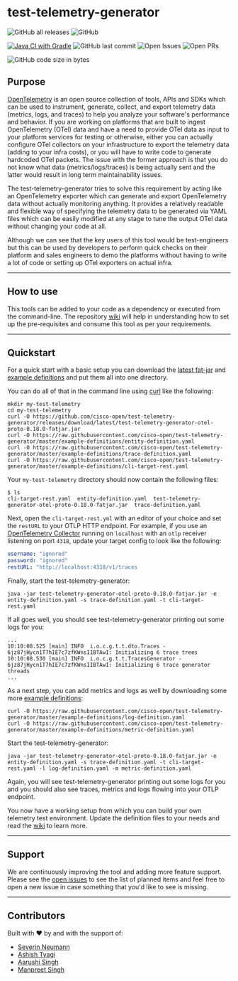 # test-telemetry-generator

![GitHub all releases](https://img.shields.io/github/downloads/cisco-open/test-telemetry-generator/total)
![GitHub](https://img.shields.io/github/license/cisco-open/test-telemetry-generator)

[![Java CI with Gradle](https://github.com/cisco-open/test-telemetry-generator/actions/workflows/gradle.yml/badge.svg)](https://github.com/cisco-open/test-telemetry-generator/actions/workflows/gradle.yml)
![GitHub last commit](https://img.shields.io/github/last-commit/cisco-open/test-telemetry-generator)
![Open Issues](https://img.shields.io/github/issues/cisco-open/test-telemetry-generator)
![Open PRs](https://img.shields.io/github/issues-pr/cisco-open/test-telemetry-generator)

![GitHub code size in bytes](https://img.shields.io/github/languages/code-size/cisco-open/test-telemetry-generator)

## Purpose

[OpenTelemetry](https://opentelemetry.io/) is an open source collection of tools, APIs and SDKs which can be used to instrument, generate, collect, and export telemetry data (metrics, logs, and traces) to help you analyze your software's performance and behavior. If you are working on platforms that are built to ingest OpenTelemetry (OTel) data and have a need to provide OTel data as input to your platform services for testing or otherwise, either you can actually configure OTel collectors on your infrastructure to export the telemetry data (adding to your infra costs), or you will have to write code to generate hardcoded OTel packets. The issue with the former approach is that you do not know what data (metrics/logs/traces) is being actually sent and the latter would result in long term maintainability issues.  

The test-telemetry-generator tries to solve this requirement by acting like an OpenTelemetry exporter which can generate and export OpenTelemetry data without actually monitoring anything. It provides a relatively readable and flexible way of specifying the telemetry data to be generated via YAML files which can be easily modified at any stage to tune the output OTel data without changing your code at all.  

Although we can see that the key users of this tool would be test-engineers but this can be used by developers to perform quick checks on their platform and sales engineers to demo the platforms without having to write a lot of code or setting up OTel exporters on actual infra.

***

## How to use

This tools can be added to your code as a dependency or executed from the command-line. The repository [wiki](https://github.com/cisco-open/test-telemetry-generator/wiki) will help in understanding how to set up the pre-requisites and consume this tool as per your requirements.

***

## Quickstart

For a quick start with a basic setup you can download the [latest fat-jar](https://github.com/cisco-open/test-telemetry-generator/releases/download/latest/test-telemetry-generator-otel-proto-0.18.0-fatjar.jar) and [example definitions](./example-definitions/) and put them all into one directory.

You can do all of that in the command line using [curl](https://curl.se/) like the following:

```shell
mkdir my-test-telemetry
cd my-test-telemetry
curl -O https://github.com/cisco-open/test-telemetry-generator/releases/download/latest/test-telemetry-generator-otel-proto-0.18.0-fatjar.jar
curl -O https://raw.githubusercontent.com/cisco-open/test-telemetry-generator/master/example-definitions/entity-definition.yaml
curl -O https://raw.githubusercontent.com/cisco-open/test-telemetry-generator/master/example-definitions/trace-definition.yaml
curl -O https://raw.githubusercontent.com/cisco-open/test-telemetry-generator/master/example-definitions/cli-target-rest.yaml
```

Your `my-test-telemetry` directory should now contain the following files:

```shell
$ ls
cli-target-rest.yaml  entity-definition.yaml  test-telemetry-generator-otel-proto-0.18.0-fatjar.jar  trace-definition.yaml
```

Next, open the `cli-target-rest.yml` with an editor of your choice and set the `restURL` to your OTLP HTTP endpoint. For example, if you use an [OpenTelemetry
Collector](https://opentelemetry.io/docs/collector/) running on `localhost` with an `otlp` receiver listening on port `4318`, update your target config to look like the following:

```yaml
username: "ignored"
password: "ignored"
restURL: "http://localhost:4318/v1/traces
```

Finally, start the test-telemetry-generator:

```shell
java -jar test-telemetry-generator-otel-proto-0.18.0-fatjar.jar -e entity-definition.yaml -s trace-definition.yaml -t cli-target-rest.yaml
```

If all goes well, you should see test-telemetry-generator printing out some logs for you:

```text
...
10:10:08.525 [main] INFO  i.o.c.g.t.t.dto.Traces - 6jz87jHycn1T7hIE7c7zfKWnsIIBTAwI: Initializing 6 trace trees
10:10:08.530 [main] INFO  i.o.c.g.t.t.TracesGenerator - 6jz87jHycn1T7hIE7c7zfKWnsIIBTAwI: Initializing 6 trace generator threads
...
```

As a next step, you can add metrics and logs as well by downloading some more [example definitions](./example-definitions/):

```shell
curl -O https://raw.githubusercontent.com/cisco-open/test-telemetry-generator/master/example-definitions/log-definition.yaml
curl -O https://raw.githubusercontent.com/cisco-open/test-telemetry-generator/master/example-definitions/metric-definition.yaml
```

Start the test-telemetry-generator:

```shell
java -jar test-telemetry-generator-otel-proto-0.18.0-fatjar.jar -e entity-definition.yaml -s trace-definition.yaml -t cli-target-rest.yaml -l log-definition.yaml -m metric-definition.yaml
```

Again, you will see test-telemetry-generator printing out some logs for you and you should also see traces, metrics and logs flowing into your OTLP endpoint.

You now have a working setup from which you can build your own telemetry test environment. Update the definition files to your needs and read the [wiki](https://github.com/cisco-open/test-telemetry-generator/wiki) to learn more.

***

## Support

We are continuously improving the tool and adding more feature support. Please see the [open issues](https://github.com/cisco-open/test-telemetry-generator/issues) to see the list of planned items and feel free to open a new issue in case something that you'd like to see is missing.

***

## Contributors

Built with :heart: by and with the support of:  

* [Severin Neumann](https://github.com/svrnm)
* [Ashish Tyagi](https://github.com/ashish-tyagi)
* [Aarushi Singh](https://github.com/AarushiSingh09)
* [Manpreet Singh](https://github.com/preet-dev)
